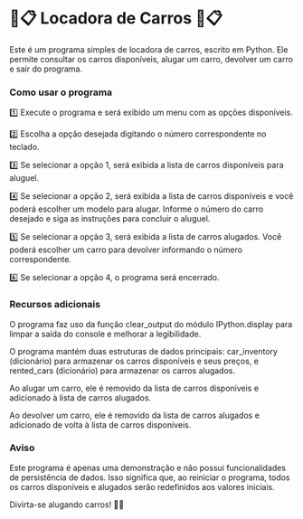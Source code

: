# 🚗📋 Locadora de Carros 🚗📋

Este é um programa simples de locadora de carros, escrito em Python. Ele permite consultar os carros disponíveis, alugar um carro, devolver um carro e sair do programa.

### Como usar o programa
1️⃣ Execute o programa e será exibido um menu com as opções disponíveis.

2️⃣ Escolha a opção desejada digitando o número correspondente no teclado.

3️⃣ Se selecionar a opção 1, será exibida a lista de carros disponíveis para aluguel.

4️⃣ Se selecionar a opção 2, será exibida a lista de carros disponíveis e você poderá escolher um modelo para alugar. Informe o número do carro desejado e siga as instruções para concluir o aluguel.

5️⃣ Se selecionar a opção 3, será exibida a lista de carros alugados. Você poderá escolher um carro para devolver informando o número correspondente.

6️⃣ Se selecionar a opção 4, o programa será encerrado.

### Recursos adicionais
O programa faz uso da função clear_output do módulo IPython.display para limpar a saída do console e melhorar a legibilidade.

O programa mantém duas estruturas de dados principais: car_inventory (dicionário) para armazenar os carros disponíveis e seus preços, e rented_cars (dicionário) para armazenar os carros alugados.

Ao alugar um carro, ele é removido da lista de carros disponíveis e adicionado à lista de carros alugados.

Ao devolver um carro, ele é removido da lista de carros alugados e adicionado de volta à lista de carros disponíveis.

### Aviso
Este programa é apenas uma demonstração e não possui funcionalidades de persistência de dados. Isso significa que, ao reiniciar o programa, todos os carros disponíveis e alugados serão redefinidos aos valores iniciais.

Divirta-se alugando carros! 🚗💨




